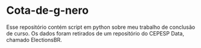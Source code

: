 # Cota-de-g-nero
Esse repositório contém script em python sobre meu trabalho de conclusão de curso.
Os dados foram retirados de um repositório do CEPESP Data, chamado ElectionsBR.
